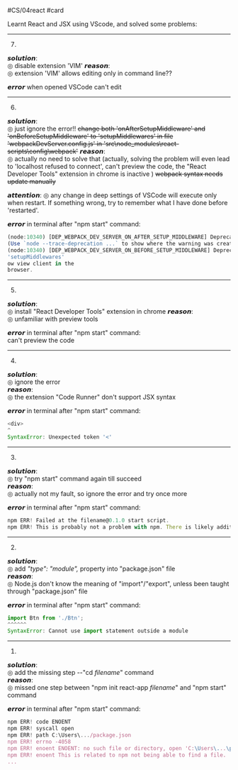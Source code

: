 #CS/04react #card
  
Learnt React and JSX using VScode, and solved some problems:  




---
7. 
𝙨𝙤𝙡𝙪𝙩𝙞𝙤𝙣:  
◎ disable extension 'VIM'
𝙧𝙚𝙖𝙨𝙤𝙣:  
◎ extension 'VIM' allows editing only in command line??
  
𝙚𝙧𝙧𝙤𝙧 when opened VSCode
can't edit

---
6. 
𝙨𝙤𝙡𝙪𝙩𝙞𝙤𝙣:  
◎ just ignore the error!!
 ~~change both 'onAfterSetupMiddleware' and 'onBeforeSetupMiddleware' to 'setupMiddlewares' in file 'webpackDevServer.config.js' in 'src\node_modules\react-scripts\config\webpack'~~ 
𝙧𝙚𝙖𝙨𝙤𝙣:  
◎ actually no need to solve that (actually, solving the problem will even lead to 'localhost refused to connect', can't preview the code, the "React Developer Tools" extension in chrome is inactive )
~~webpack syntax needs update manually~~

𝙖𝙩𝙩𝙚𝙣𝙩𝙞𝙤𝙣: 
◎ any change in deep settings of VSCode will execute only when restart. If something wrong, try to remember what I have done before 'restarted'.
   
𝙚𝙧𝙧𝙤𝙧 in terminal after "npm start" command:  
```javascript
(node:10340) [DEP_WEBPACK_DEV_SERVER_ON_AFTER_SETUP_MIDDLEWARE] DeprecationWarning: 'onAfterSetupMiddleware' option is deprecated. Please use the 'setupMiddlewares' option.
(Use `node --trace-deprecation ...` to show where the warning was created)
(node:10340) [DEP_WEBPACK_DEV_SERVER_ON_BEFORE_SETUP_MIDDLEWARE] DeprecationWarning: 'onBeforeSetupMiddleware' option is deprecated. Please use the 
'setupMiddlewares' 
ow view client in the 
browser.
```

---  
5.  
𝙨𝙤𝙡𝙪𝙩𝙞𝙤𝙣:  
◎ install "React Developer Tools" extension in chrome
𝙧𝙚𝙖𝙨𝙤𝙣:  
◎ unfamiliar with preview tools
  
𝙚𝙧𝙧𝙤𝙧 in terminal after "npm start" command:  
can't preview the code

---  
4.  
𝙨𝙤𝙡𝙪𝙩𝙞𝙤𝙣:  
◎ ignore the error  
𝙧𝙚𝙖𝙨𝙤𝙣:  
◎ the extension "Code Runner" don't support JSX syntax  
  
𝙚𝙧𝙧𝙤𝙧 in terminal after "npm start" command:  
```javascript
<div>  
^  
SyntaxError: Unexpected token '<'
```

---  
3.  
𝙨𝙤𝙡𝙪𝙩𝙞𝙤𝙣:  
◎ try "npm start" command again till succeed  
𝙧𝙚𝙖𝙨𝙤𝙣:  
◎ actually not my fault, so ignore the error and try once more  
  
𝙚𝙧𝙧𝙤𝙧 in terminal after "npm start" command:  
```javascript
npm ERR! Failed at the filename@0.1.0 start script.  
npm ERR! This is probably not a problem with npm. There is likely additional logging output above.
```

---  
2.  
𝙨𝙤𝙡𝙪𝙩𝙞𝙤𝙣:  
◎ add *"type": "module",* property into "package.json" file  
𝙧𝙚𝙖𝙨𝙤𝙣:  
◎ Node.js don't know the meaning of "import"/"export", unless been taught through "package.json" file  
  
𝙚𝙧𝙧𝙤𝙧 in terminal after "npm start" command:  
```javascript
import Btn from './Btn';  
^^^^^^  
SyntaxError: Cannot use import statement outside a module  
```

---
1.  
𝙨𝙤𝙡𝙪𝙩𝙞𝙤𝙣:  
◎ add the missing step --"cd *filename*" command  
𝙧𝙚𝙖𝙨𝙤𝙣:  
◎ missed one step between "npm init react-app *filename*" and "npm start" command  
  
𝙚𝙧𝙧𝙤𝙧 in terminal after "npm start" command:  
```javascript
npm ERR! code ENOENT  
npm ERR! syscall open  
npm ERR! path C:\Users\.../package.json  
npm ERR! errno -4058  
npm ERR! enoent ENOENT: no such file or directory, open 'C:\Users\...\package.json'  
npm ERR! enoent This is related to npm not being able to find a file.  
...
```
